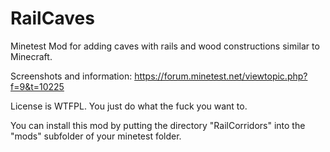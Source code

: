 RailCaves
=========

Minetest Mod for adding caves with rails and wood constructions similar to Minecraft.

Screenshots and information:
https://forum.minetest.net/viewtopic.php?f=9&t=10225

License is WTFPL. You just do what the fuck you want to.

You can install this mod by putting the directory "RailCorridors" into the "mods" subfolder of your minetest folder.
